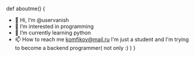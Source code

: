 def aboutme()
{
- 👋 Hi, I’m @uservanish
- 👀 I’m interested in programming
- 🌱 I’m currently learning python
- 📫 How to reach me komfikov@mail.ru
 I'm just a student and I'm trying to become a backend programmer( not only :) )
}
